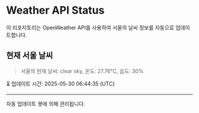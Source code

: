 
# Weather API Status

이 리포지토리는 OpenWeather API를 사용하여 서울의 날씨 정보를 자동으로 업데이트합니다.

## 현재 서울 날씨
> 서울의 현재 날씨: clear sky, 온도: 27.76°C, 습도: 30%

⏳ 업데이트 시간: 2025-05-30 06:44:35 (UTC)

---
자동 업데이트 봇에 의해 관리됩니다.
